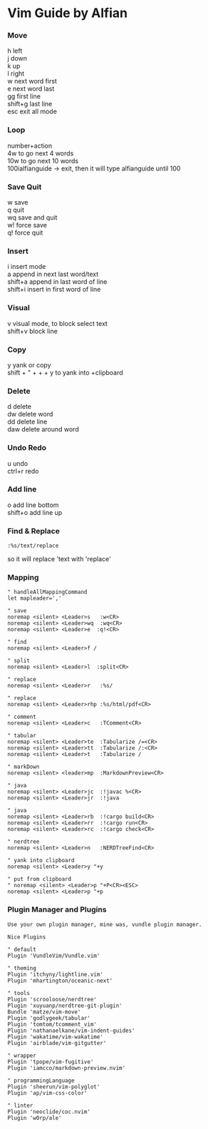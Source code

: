 # Vim Guide by Alfian
### Move
h left\
j down\
k up\
l right\
w next word first\
e next word last\
gg first line\
shift+g last line\
esc exit all mode

### Loop
number+action\
4w to go next 4 words\
10w to go next 10 words\
100ialfianguide -> exit, then it will type alfianguide until 100

### Save Quit
w save\
q quit\
wq save and quit\
w! force save\
q! force quit

### Insert
i insert mode\
a append in next last word/text\
shift+a append in last word of line\
shift+i insert in first word of line

### Visual
v visual mode, to block select text\
shift+v block line

### Copy
y yank or copy\
shift + " + + + y to yank into +clipboard

### Delete
d delete\
dw delete word\
dd delete line\
daw delete around word

### Undo Redo
u undo\
ctrl+r redo

### Add line
o add line bottom\
shift+o add line up

### Find & Replace

```
:%s/text/replace
```

so it will replace 'text with 'replace'

### Mapping 
```
" handleAllMappingCommand
let mapleader=','

" save
noremap <silent> <Leader>s   :w<CR>
noremap <silent> <Leader>wq  :wq<CR>
noremap <silent> <Leader>e  :q!<CR>

" find
noremap <silent> <Leader>f /

" split
noremap <silent> <Leader>l  :split<CR>

" replace
noremap <silent> <Leader>r   :%s/

" replace
noremap <silent> <Leader>rhp :%s/html/pdf<CR>

" comment
noremap <silent> <Leader>c   :TComment<CR>

" tabular
noremap <silent> <Leader>te  :Tabularize /=<CR>
noremap <silent> <Leader>tt  :Tabularize /:<CR>
noremap <silent> <Leader>t   :Tabularize /

" markDown
noremap <silent> <leader>mp  :MarkdownPreview<CR>

" java
noremap <silent> <Leader>jc  :!javac %<CR>
noremap <silent> <Leader>jr  :!java

" java
noremap <silent> <Leader>rb  :!cargo build<CR>
noremap <silent> <Leader>rr  :!cargo run<CR>
noremap <silent> <Leader>rc  :!cargo check<CR>

" nerdtree
noremap <silent> <Leader>n   :NERDTreeFind<CR>

" yank into clipboard
noremap <silent> <Leader>y "+y

" put from clipboard
" noremap <silent> <Leader>p "+P<CR><ESC>
noremap <silent> <Leader>p "+p
```
### Plugin Manager and Plugins
```
Use your own plugin manager, mine was, vundle plugin manager.

Nice Plugins

" default
Plugin 'VundleVim/Vundle.vim'

" theming
Plugin 'itchyny/lightline.vim'
Plugin 'mhartington/oceanic-next'

" tools
Plugin 'scrooloose/nerdtree'
Plugin 'xuyuanp/nerdtree-git-plugin'
Bundle 'matze/vim-move'
Plugin 'godlygeek/tabular'
Plugin 'tomtom/tcomment_vim'
Plugin 'nathanaelkane/vim-indent-guides'
Plugin 'wakatime/vim-wakatime'
Plugin 'airblade/vim-gitgutter'

" wrapper
Plugin 'tpope/vim-fugitive'
Plugin 'iamcco/markdown-preview.nvim'

" programmingLanguage
Plugin 'sheerun/vim-polyglot'
Plugin 'ap/vim-css-color'

" linter
Plugin 'neoclide/coc.nvim'
Plugin 'w0rp/ale'
```
